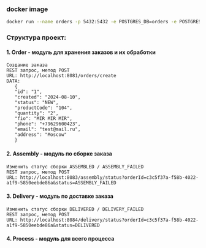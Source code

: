 ### docker image
```bash
docker run --name orders -p 5432:5432 -e POSTGRES_DB=orders -e POSTGRES_USER=admin -e POSTGRES_PASSWORD=admin postgres:14
```
### Структура проект:
#### 1. Order - модуль для хранения заказов и их обработки
```
Создание заказа
REST запрос, метод POST
URL: http://localhost:8081/orders/create
DATA:
   {
   "id": "1",
   "created": "2024-08-10",
   "status": "NEW",
   "productCode": "104",
   "quantity": "2",
   "fio": "MIR MIR MIR",
   "phone": "+79629600423",
   "email": "test@mail.ru",
   "address": "Moscow"
   }
```
#### 2. Assembly - модуль по сборке заказа
```
Изменить статус сборки ASSEMBLED / ASSEMBLY_FAILED
REST запрос, метод POST
URL: http://localhost:8083/assembly/status?orderId=c3c5f37a-f58b-4022-a1f9-5850eebde86a&status=ASSEMBLY_FAILED
```
#### 3. Delivery - модуль по доставке заказа
```
Изменить статус сборки DELIVERED / DELIVERY_FAILED
REST запрос, метод POST
URL: http://localhost:8084/delivery/status?orderId=c3c5f37a-f58b-4022-a1f9-5850eebde86a&status=DELIVERED
```
#### 4. Process - модуль для всего процесса